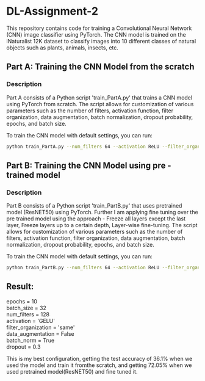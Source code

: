 # DL-Assignment-2

This repository contains code for training a Convolutional Neural Network (CNN) image classifier using PyTorch. The CNN model is trained on the iNaturalist 12K dataset to classify images into 10 different classes of natural objects such as plants, animals, insects, etc.

## Part A: Training the CNN Model from the scratch

### Description

Part A consists of a Python script 'train_PartA.py' that trains a CNN model using PyTorch from scratch. The script allows for customization of various parameters such as the number of filters, activation function, filter organization, data augmentation, batch normalization, dropout probability, epochs, and batch size.

To train the CNN model with default settings, you can run:

```bash
python train_PartA.py --num_filters 64 --activation ReLU --filter_organization same --data_augmentation False --batch_normalization True --dropout 0.3 --epoch 10 --batch_size 64
```


## Part B: Training the CNN Model using pre - trained model

### Description

Part B consists of a Python script 'train_PartB.py' that uses pretrained model (ResNET50) using PyTorch. Further I am applying fine tuning over the pre trained model using the approach - Freeze all layers except the last layer, Freeze layers up to a certain depth, Layer-wise fine-tuning. The script allows for customization of various parameters such as the number of filters, activation function, filter organization, data augmentation, batch normalization, dropout probability, epochs, and batch size.

To train the CNN model with default settings, you can run:

```bash
python train_PartB.py --num_filters 64 --activation ReLU --filter_organization same --data_augmentation False --batch_normalization True --dropout 0.3 --epoch 10 --batch_size 64
```

## Result: 
epochs = 10 <br>
batch_size = 32 <br>
num_filters = 128 <br>
activation = 'GELU' <br>
filter_organization = 'same' <br>
data_augmentation = False<br>
batch_norm = True<br>
dropout = 0.3<br>


This is my best configuration, getting the test accuracy of 36.1% when we used the model and train it fromthe scratch, and getting 72.05% when we used pretrained model(ResNET50) and fine tuned it. 
